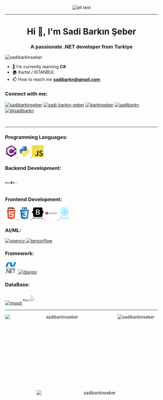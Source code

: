 

<p align="center">
<img src="https://media1.giphy.com/media/f1UH5LwVuWucM/giphy.gif?cid=ecf05e47wgwhbot34bjv0f61t89z0pkaaor8fumk0hizazyi&ep=v1_gifs_search&rid=giphy.gif&ct=g" alt="alt text" width="465" height="260">
</p>

*****************************************

<h1 align="center">Hi 👋, I'm Sadi Barkın Şeber</h1>
<h3 align="center">A passionate .NET developer from Turkiye</h3>

<p align="left"> <img src="https://komarev.com/ghpvc/?username=sadibarkinseber&label=Profile%20views&color=0eb437&style=flat" alt="sadibarkinseber" /> </p>

- 🌱 I’m currently learning **C#**
- :house: Kartal / İSTANBUL
- 📫 How to reach me **sadibarkn@gmail.com**

<h3 align="left">Connect with me:</h3>
<p align="left">
  
<a href="https://github.com/sadibarkinseber" target="blank"><img align="center" src="https://raw.githubusercontent.com/rahuldkjain/github-profile-readme-generator/master/src/images/icons/Social/github.svg" alt="sadibarkinseber" height="30" width="40" /></a> 
<a href="https://www.linkedin.com/in/sadi-bark%C4%B1n-%C5%9Feber-66280020b/" target="blank"><img align="center" src="https://raw.githubusercontent.com/rahuldkjain/github-profile-readme-generator/master/src/images/icons/Social/linked-in-alt.svg" alt="sadi-barkın-şeber" height="30" width="40" /></a>
<a href="https://stackoverflow.com/users/22518840/barknseber" target="blank"><img align="center" src="https://raw.githubusercontent.com/rahuldkjain/github-profile-readme-generator/master/src/images/icons/Social/stack-overflow.svg" alt="barknseber" height="30" width="40" /></a>
<a href="https://www.hackerrank.com/sadibarkn" target="blank"><img align="center" src="https://raw.githubusercontent.com/rahuldkjain/github-profile-readme-generator/master/src/images/icons/Social/hackerrank.svg" alt="sadibarkn" height="30" width="40" /></a>
<a href="https://medium.com/@sadibarkn" target="blank"><img align="center" src="https://raw.githubusercontent.com/rahuldkjain/github-profile-readme-generator/master/src/images/icons/Social/medium.svg" alt="@sadibarkn" height="30" width="40" /></a>
</p>
</br>

*********************************

<h3 align="left">Programming Languages:</h3>
<p align="left"> 
<a href="https://www.w3schools.com/cs/" target="_blank" rel="noreferrer"> <img src="https://raw.githubusercontent.com/devicons/devicon/master/icons/csharp/csharp-original.svg" alt="csharp" width="40" height="40"/> </a> 
<a href="https://www.python.org" target="_blank" rel="noreferrer"> <img src="https://raw.githubusercontent.com/devicons/devicon/master/icons/python/python-original.svg" alt="python" width="40" height="40"/> </a> 
<a href="https://developer.mozilla.org/en-US/docs/Web/JavaScript" target="_blank" rel="noreferrer"> <img src="https://raw.githubusercontent.com/devicons/devicon/master/icons/javascript/javascript-original.svg" alt="javascript" width="40" height="40"/> </a> 
</p>

<h3 align="left">Backend Development:</h3>
<p align="left">
  <a href="https://nodejs.org" target="_blank" rel="noreferrer"> <img src="https://raw.githubusercontent.com/devicons/devicon/master/icons/nodejs/nodejs-original-wordmark.svg" alt="nodejs" width="40" height="40"/> </a> </p>
</p>
  
<h3 align="left">Frontend Development:</h3>
<p align="left"> 
<a href="https://www.w3.org/html/" target="_blank" rel="noreferrer"> <img src="https://raw.githubusercontent.com/devicons/devicon/master/icons/html5/html5-original-wordmark.svg" alt="html5" width="40" height="40"/> </a>
<a href="https://www.w3schools.com/css/" target="_blank" rel="noreferrer"> <img src="https://raw.githubusercontent.com/devicons/devicon/master/icons/css3/css3-original-wordmark.svg" alt="css3" width="40" height="40"/> </a> 
<a href="https://getbootstrap.com" target="_blank" rel="noreferrer"> <img src="https://raw.githubusercontent.com/devicons/devicon/master/icons/bootstrap/bootstrap-plain-wordmark.svg" alt="bootstrap" width="40" height="40"/> </a> 
<a href="https://angular.io" target="_blank" rel="noreferrer"> <img src="https://raw.githubusercontent.com/devicons/devicon/master/icons/angularjs/angularjs-original-wordmark.svg" alt="angularjs" width="40" height="40"/> </a> 
 <a href="https://reactjs.org/" target="_blank" rel="noreferrer"> <img src="https://raw.githubusercontent.com/devicons/devicon/master/icons/react/react-original-wordmark.svg" alt="react" width="40" height="40"/> </a> 
</p>


<h3 align="left">AI/ML:</h3>
<p align="left"> 
<a href="https://opencv.org/" target="_blank" rel="noreferrer"> <img src="https://www.vectorlogo.zone/logos/opencv/opencv-icon.svg" alt="opencv" width="40" height="40"/> </a> 
<a href="https://www.tensorflow.org" target="_blank" rel="noreferrer"> <img src="https://www.vectorlogo.zone/logos/tensorflow/tensorflow-icon.svg" alt="tensorflow" width="40" height="40"/> </a> 
</p>
  
<h3 align="left">Framework:</h3>
<p align="left"> 
<a href="https://dotnet.microsoft.com/" target="_blank" rel="noreferrer"> <img src="https://raw.githubusercontent.com/devicons/devicon/master/icons/dot-net/dot-net-original-wordmark.svg" alt="dotnet" width="40" height="40"/> </a> 
<a href="https://www.djangoproject.com/" target="_blank" rel="noreferrer"> <img src="https://cdn.worldvectorlogo.com/logos/django.svg" alt="django" width="40" height="40"/> </a> 
</p>

<h3 align="left">DataBase:</h3>
<p align="left"> 
<p align="left"> <a href="https://www.microsoft.com/en-us/sql-server" target="_blank" rel="noreferrer"> <img src="https://www.svgrepo.com/show/303229/microsoft-sql-server-logo.svg" alt="mssql" width="40" height="40"/> </a> <a href="https://www.mysql.com/" target="_blank" rel="noreferrer"> <img src="https://raw.githubusercontent.com/devicons/devicon/master/icons/mysql/mysql-original-wordmark.svg" alt="mysql" width="40" height="40"/> </a> </p> 
</p>

 *****************************************
<p align="center">
  <img align="left" src="https://github-readme-stats.vercel.app/api/top-langs?username=sadibarkinseber&show_icons=true&theme=tokyonight&locale=en&layout=compact" alt="sadibarkinseber" width="360" height="250"/>
  <img align="right" src="https://github-readme-stats.vercel.app/api?username=sadibarkinseber&show_icons=true&theme=tokyonight&locale=en" alt="sadibarkinseber" width="400" height="250"/>
</p>

<p align="center">
  <img src="https://github-readme-streak-stats.herokuapp.com/?user=sadibarkinseber&theme=dark" alt="sadibarkinseber">
</p>
